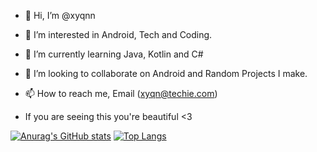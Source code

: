 - 👋 Hi, I’m @xyqnn
- 👀 I’m interested in Android, Tech and Coding.
- 🌱 I’m currently learning Java, Kotlin and C#
- 💞️ I’m looking to collaborate on Android and  Random Projects I make.
- 📫 How to reach me, Email (xyqn@techie.com)

- If you are seeing this you're beautiful <3

[![Anurag's GitHub stats](https://github-readme-stats.vercel.app/api?username=xyqnn)](https://github.com/anuraghazra/github-readme-stats)
[![Top Langs](https://github-readme-stats.vercel.app/api/top-langs/?username=xyqnn)](https://github.com/anuraghazra/github-readme-stats)
